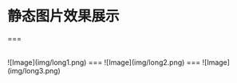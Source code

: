 # 静态图片效果展示
===

<br>
![Image](img/long1.png)
===
![Image](img/long2.png)
===
![Image](img/long3.png)